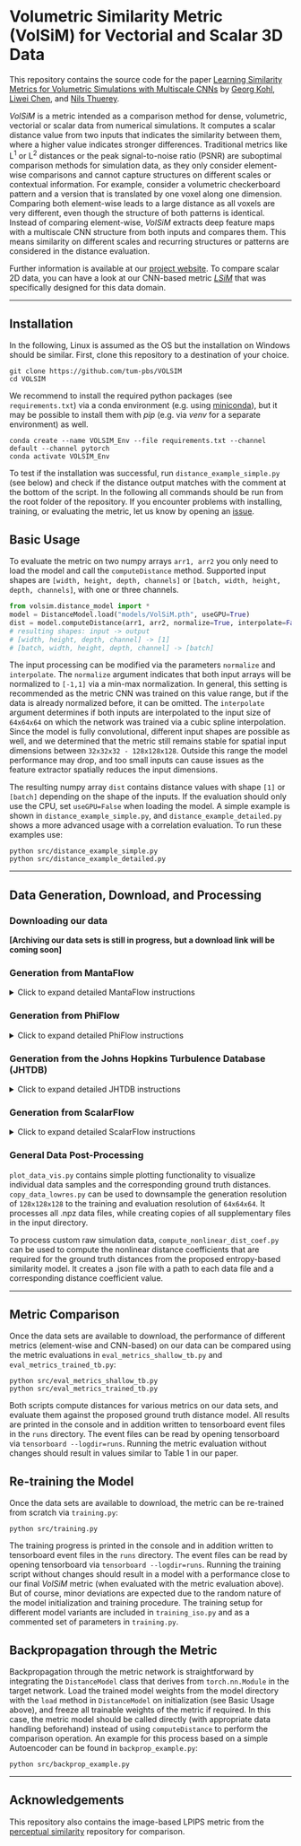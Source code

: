 # Volumetric Similarity Metric (VolSiM) for Vectorial and Scalar 3D Data
This repository contains the source code for the paper [Learning Similarity Metrics for Volumetric Simulations with Multiscale CNNs](https://arxiv.org/abs/2202.04109) by [Georg Kohl](https://ge.in.tum.de/about/georg-kohl/), [Liwei Chen](https://ge.in.tum.de/about/dr-liwei-chen/), and [Nils Thuerey](https://ge.in.tum.de/about/n-thuerey/).

*VolSiM* is a metric intended as a comparison method for dense, volumetric, vectorial or scalar data from numerical simulations. It computes a scalar distance value from two inputs that indicates the similarity between them, where a higher value indicates stronger differences. Traditional metrics like L<sup>1</sup> or L<sup>2</sup> distances or the peak signal-to-noise ratio (PSNR) are suboptimal comparison methods for simulation data, as they only consider element-wise comparisons and cannot capture structures on different scales or contextual information. For example, consider a volumetric checkerboard pattern and a version that is translated by one voxel along one dimension. Comparing both element-wise leads to a large distance as all voxels are very different, even though the structure of both patterns is identical. Instead of comparing element-wise, *VolSiM* extracts deep feature maps with a multiscale CNN structure from both inputs and compares them. This means similarity on different scales and recurring structures or patterns are considered in the distance evaluation.

Further information is available at our [project website](https://ge.in.tum.de/publications/2022-volsim-kohl/). To compare scalar 2D data, you can have a look at our CNN-based metric [*LSiM*](https://github.com/tum-pbs/LSIM) that was specifically designed for this data domain.

-----------------------------------------------------------------------------------------------------

## Installation
In the following, Linux is assumed as the OS but the installation on Windows should be similar. First, clone this repository to a destination of your choice.
```
git clone https://github.com/tum-pbs/VOLSIM
cd VOLSIM
```
We recommend to install the required python packages (see `requirements.txt`) via a conda environment (e.g. using [miniconda](https://docs.conda.io/en/latest/miniconda.html)), but it may be possible to install them with *pip* (e.g. via *venv* for a separate environment) as well.
```
conda create --name VOLSIM_Env --file requirements.txt --channel default --channel pytorch
conda activate VOLSIM_Env
```
To test if the installation was successful, run `distance_example_simple.py` (see below) and check if the distance output matches with the comment at the bottom of the script. In the following all commands should be run from the root folder of the repository. If you encounter problems with installing, training, or evaluating the metric, let us know by opening an [issue](https://github.com/tum-pbs/VOLSIM/issues).

## Basic Usage
To evaluate the metric on two numpy arrays `arr1, arr2` you only need to load the model and call the `computeDistance` method. Supported input shapes are `[width, height, depth, channels]` or `[batch, width, height, depth, channels]`, with one or three channels.
```python
from volsim.distance_model import *
model = DistanceModel.load("models/VolSiM.pth", useGPU=True)
dist = model.computeDistance(arr1, arr2, normalize=True, interpolate=False)
# resulting shapes: input -> output
# [width, height, depth, channel] -> [1]
# [batch, width, height, depth, channel] -> [batch]
```
The input processing can be modified via the parameters `normalize` and `interpolate`. The `normalize` argument indicates that both input arrays will be normalized to `[-1,1]` via a min-max normalization. In general, this setting is recommended as the metric CNN was trained on this value range, but if the data is already normalized before, it can be omitted. The `interpolate` argument determines if both inputs are interpolated to the input size of `64x64x64` on which the network was trained via a cubic spline interpolation. Since the model is fully convolutional, different input shapes are possible as well, and we determined that the metric still remains stable for spatial input dimensions between `32x32x32 - 128x128x128`. Outside this range the model performance may drop, and too small inputs can cause issues as the feature extractor spatially reduces the input dimensions.

The resulting numpy array `dist` contains distance values with shape `[1]` or `[batch]` depending on the shape of the inputs. If the evaluation should only use the CPU, set `useGPU=False` when loading the model. A simple example is shown in `distance_example_simple.py`, and `distance_example_detailed.py` shows a more advanced usage with a correlation evaluation. To run these examples use:
```
python src/distance_example_simple.py
python src/distance_example_detailed.py
```


-----------------------------------------------------------------------------------------------------

## Data Generation, Download, and Processing

### Downloading our data
**[Archiving our data sets is still in progress, but a download link will be coming soon]**

### Generation from MantaFlow
<details>
<summary>Click to expand detailed MantaFlow instructions</summary>

To generate data with the fluid solver [MantaFlow](http://mantaflow.com/), perform the following steps:
1. Download the [MantaFlow source code](https://github.com/tum-pbs/mantaflow) and follow the [installation instructions](http://mantaflow.com/install.html). **Our additional code assumes the usage of commit [3a74f09](https://github.com/tum-pbs/mantaflow/tree/3a74f0951ade7e7bb61515acd0cfdf9964757a73)! Newer commits might still work, but may cause problems.**
2. Ensure that numpy and imageio are installed in the python environment used for MantaFlow.
3. Add our implementation of some additional functionality to the solver by replacing the following files in your MantaFlow directory, then re-build the solver:
    - Replace `source/plugin/numpyconvert.cpp` with `data/generation_scripts/MantaFlow/source/numpyconvert.cpp` (for the copyArrayToGridInt and copyGridToArrayInt functions)
    - Replace `source/conjugategrad.cpp` with `data/generation_scripts/MantaFlow/source/conjugategrad.cpp` (for the ApplyMatrix1D and cgSolveDiffusion1D functions)
    - Replace  `source/test.cpp` with `data/generation_scripts/MantaFlow/source/test.cpp` (for the Advection-Diffusion and Burger's equation implementation, as well as various utilities)
4. Copy the `data/generation_scripts/MantaFlow/scripts3D` folder to the root of your MantaFlow directory.
5. This scripts folder contains the MantaFlow scene files for each data set (.py files), that can be run in the same way as normal MantaFlow scene files. The corresponding batch generation scripts (.sh files) simply run each scene multiple times with different parameters to build a full data set. If one batch file creates different data sets, e.g. a training and a test set variant, you can find each set of parameters as a comment in the batch file.
6. As the liquid and smoke generation has to run an individual simulation for each sequence element, the `data/generation_scripts/MantaFlow/scripts3D/compactifyData.py` scene file combines the existing individual numpy arrays to ensure a coherent data set structure. It should be run like other scene files as a post-processing step once the liquid or smoke generation is complete.
</details>



### Generation from PhiFlow
<details>
<summary>Click to expand detailed PhiFlow instructions</summary>

To generate data with the fluid solver [PhiFlow](https://ge.in.tum.de/research/phiflow/), perform the following steps:
1. Download the [PhiFlow source code](https://github.com/tum-pbs/PhiFlow) and follow the [installation instructions](https://tum-pbs.github.io/PhiFlow/Installation_Instructions.html), using the custom CUDA kernels is highly recommended for performance reasons. **Our additional code assumes the usage of commit [f3090a6](https://github.com/tum-pbs/PhiFlow/tree/f3090a6963a2dc08df9fb39ce270cc30107d69b6)! Substantially newer commits will not work, due to larger architecture changes in following versions.**
2. Ensure that numpy and imageio are installed in the python environment used for PhiFlow.
3. Add our implementation of some additional functionality to the solver by copying the all files from the `data/generation_scripts/PhiFlow` folder to the `demos` folder in your PhiFlow directory.
4. The copied files contain the PhiFlow scene files for each data set (.py files), that can be run in the same way as normal PhiFlow scene files in the `demos` folder. Note, that the `data/generation_scripts/PhiFlow/varied_sim_utils.py` file only contains import utilities and can not be run individually. The corresponding batch generation scripts (.sh files) simply run each scene multiple times with different parameters to build a full data set. If one batch file creates different data sets, e.g. a training and a test set variant, you can find each set of parameters as a comment in the batch file.
</details>



### Generation from the Johns Hopkins Turbulence Database (JHTDB)
<details>
<summary>Click to expand detailed JHTDB instructions</summary>

To extract sequences from the [Johns Hopkins Turbulence Database](http://turbulence.pha.jhu.edu/), the required steps are:
1. Install the [pyJHTDB package](https://github.com/idies/pyJHTDB) for local usage.
2. Request an [authorization token](http://turbulence.pha.jhu.edu/authtoken.aspx) to ensure access to the full data base.
3. Add your authorization token to the script `data/generation_scripts/convert_JHTDB.py`, adjust the settings as necessary, and run the script to download and convert the corresponding regions of the DNS data.
</details>



### Generation from ScalarFlow
<details>
<summary>Click to expand detailed ScalarFlow instructions</summary>

To process the [ScalarFlow](https://ge.in.tum.de/publications/2019-scalarflow-eckert/) data set into sequences suitable for metric evaluations, the following steps are necessary:
1. Download the full data set from the [mediatum repository](https://mediatum.ub.tum.de/1521788) and extract it at the target destination.
2. Add the root folder of the extracted data set as the input path in the `data/generation_scripts/convert_scalarFlow.py` script.
3. Adjust the conversion settings like output path or resolution in the script if necessary, and run it to generate the data set.
</details>



### General Data Post-Processing
`plot_data_vis.py` contains simple plotting functionality to visualize individual data samples and the corresponding ground truth distances. `copy_data_lowres.py` can be used to downsample the generation resolution of `128x128x128` to the training and evaluation resolution of `64x64x64`. It processes all .npz data files, while creating copies of all supplementary files in the input directory.

To process custom raw simulation data, `compute_nonlinear_dist_coef.py` can be used to compute the nonlinear distance coefficients that are required for the ground truth distances from the proposed entropy-based similarity model. It creates a .json file with a path to each data file and a corresponding distance coefficient value.



-----------------------------------------------------------------------------------------------------

## Metric Comparison
Once the data sets are available to download, the performance of different metrics (element-wise and CNN-based) on our data can be compared using the metric evaluations in `eval_metrics_shallow_tb.py` and `eval_metrics_trained_tb.py`:
```
python src/eval_metrics_shallow_tb.py
python src/eval_metrics_trained_tb.py
```
Both scripts compute distances for various metrics on our data sets, and evaluate them against the proposed ground truth distance model. All results are printed in the console and in addition written to tensorboard event files in the `runs` directory. The event files can be read by opening tensorboard via `tensorboard --logdir=runs`. Running the metric evaluation without changes should result in values similar to Table 1 in our paper.

## Re-training the Model
Once the data sets are available to download, the metric can be re-trained from scratch via `training.py`:
```
python src/training.py
```
The training progress is printed in the console and in addition written to tensorboard event files in the `runs` directory. The event files can be read by opening tensorboard via `tensorboard --logdir=runs`. Running the training script without changes should result in a model with a performance close to our final *VolSiM* metric (when evaluated with the metric evaluation above). But of course, minor deviations are expected due to the random nature of the model initialization and training procedure. The training setup for different model variants are included in `training_iso.py` and as a commented set of parameters in `training.py`.

## Backpropagation through the Metric
Backpropagation through the metric network is straightforward by integrating the `DistanceModel` class that derives from `torch.nn.Module` in the target network. Load the trained model weights from the model directory with the `load` method in `DistanceModel` on initialization (see Basic Usage above), and freeze all trainable weights of the metric if required. In this case, the metric model should be called directly (with appropriate data handling beforehand) instead of using `computeDistance` to perform the comparison operation. An example for this process based on a simple Autoencoder can be found in `backprop_example.py`:
```
python src/backprop_example.py
```


-----------------------------------------------------------------------------------------------------

## Acknowledgements
This repository also contains the image-based LPIPS metric from the [perceptual similarity](https://github.com/richzhang/PerceptualSimilarity) repository for comparison.
